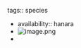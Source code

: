 tags:: species

- availability:: hanara
- ![image.png](https://peach-geographical-bat-397.mypinata.cloud/ipfs/QmNU3CLdUw5HdKTKcX4i2qy5f3aU4X1VAbooWom7mFUioX)
-